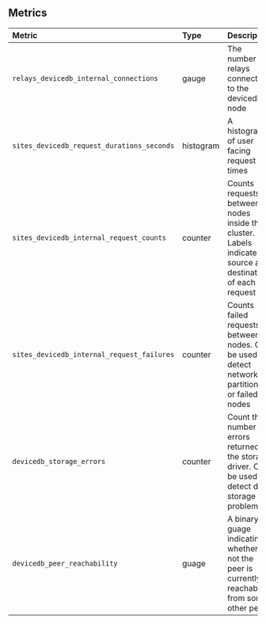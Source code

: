 ## Metrics

<table>
<colgroup>
<col style="width: 40%" />
<col style="width: 12%" />
<col style="width: 46%" />
</colgroup>
<thead>
<tr class="header">
<th style="text-align: left;"><strong>Metric</strong></th>
<th style="text-align: left;"><strong>Type</strong></th>
<th style="text-align: left;"><strong>Description</strong></th>
</tr>
</thead>
<tbody>
<tr class="odd">
<td style="text-align: left;"><code>relays_devicedb_internal_connections</code></td>
<td style="text-align: left;">gauge</td>
<td style="text-align: left;">The number of relays connected to the devicedb node</td>
</tr>
<tr class="even">
<td style="text-align: left;"><code>sites_devicedb_request_durations_seconds</code></td>
<td style="text-align: left;">histogram</td>
<td style="text-align: left;">A histogram of user facing request times</td>
</tr>
<tr class="odd">
<td style="text-align: left;"><code>sites_devicedb_internal_request_counts</code></td>
<td style="text-align: left;">counter</td>
<td style="text-align: left;">Counts requests between nodes inside the cluster. Labels indicate the source and destination of each request</td>
</tr>
<tr class="even">
<td style="text-align: left;"><code>sites_devicedb_internal_request_failures</code></td>
<td style="text-align: left;">counter</td>
<td style="text-align: left;">Counts failed requests between nodes. Can be used to detect network partitions or failed nodes</td>
</tr>
<tr class="odd">
<td style="text-align: left;"><code>devicedb_storage_errors</code></td>
<td style="text-align: left;">counter</td>
<td style="text-align: left;">Count the number of errors returned by the storage driver. Can be used to detect disk storage problems.</td>
</tr>
<tr class="even">
<td style="text-align: left;"><code>devicedb_peer_reachability</code></td>
<td style="text-align: left;">guage</td>
<td style="text-align: left;">A binary guage indicating whether or not the peer is currently reachable from some other peer</td>
</tr>
</tbody>
</table>
